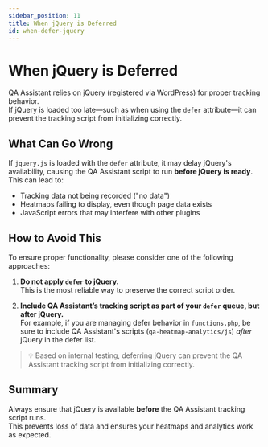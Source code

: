 ```yaml
---
sidebar_position: 11
title: When jQuery is Deferred
id: when-defer-jquery
---
```


# When jQuery is Deferred

QA Assistant relies on jQuery (registered via WordPress) for proper tracking behavior.  
If jQuery is loaded too late—such as when using the `defer` attribute—it can prevent the tracking script from initializing correctly.

## What Can Go Wrong

If `jquery.js` is loaded with the `defer` attribute, it may delay jQuery's availability, causing the QA Assistant script to run **before jQuery is ready**. This can lead to:

- Tracking data not being recorded ("no data")
- Heatmaps failing to display, even though page data exists
- JavaScript errors that may interfere with other plugins

## How to Avoid This

To ensure proper functionality, please consider one of the following approaches:

1. **Do not apply `defer` to jQuery.**  
   This is the most reliable way to preserve the correct script order.

2. **Include QA Assistant’s tracking script as part of your `defer` queue, but after jQuery.**  
   For example, if you are managing defer behavior in `functions.php`, be sure to include QA Assistant's scripts (`qa-heatmap-analytics/js`) *after* jQuery in the defer list.

> 💡 Based on internal testing, deferring jQuery can prevent the QA Assistant tracking script from initializing correctly.

## Summary

Always ensure that jQuery is available **before** the QA Assistant tracking script runs.  
This prevents loss of data and ensures your heatmaps and analytics work as expected.
